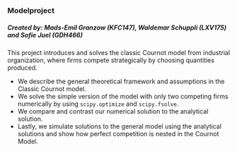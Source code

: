### Modelproject
##### Created by: Mads-Emil Granzow (KFC147), Waldemar Schuppli (LXV175) and Sofie Juel (GDH466)

This project introduces and solves the classic Cournot model from industrial organization, where firms compete strategically by choosing quantities produced.

- We describe the general theoretical framework and assumptions in the Classic Cournot model.
- We solve the simple version of the model with only two competing firms numerically by using `scipy.optimize` and `scipy.fsolve`.
- We compare and contrast our numerical solution to the analytical solution.
- Lastly, we simulate solutions to the general model using the analytical solutions and show how perfect competition is nested in the Cournot Model.


